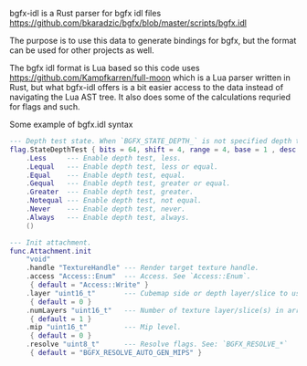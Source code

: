bgfx-idl is a Rust parser for bgfx idl files https://github.com/bkaradzic/bgfx/blob/master/scripts/bgfx.idl

The purpose is to use this data to generate bindings for bgfx, but the format can be used for other projects as well.

The bgfx idl format is Lua based so this code uses https://github.com/Kampfkarren/full-moon which is a Lua parser written in Rust, but what bgfx-idl offers is a bit easier access to the data instead of navigating the Lua AST tree. It also does some of the calculations requried for flags and such.

Some example of bgfx.idl syntax

```Lua
--- Depth test state. When `BGFX_STATE_DEPTH_` is not specified depth test will be disabled.
flag.StateDepthTest { bits = 64, shift = 4, range = 4, base = 1 , desc = "Depth test state" }
	.Less     --- Enable depth test, less.
	.Lequal   --- Enable depth test, less or equal.
	.Equal    --- Enable depth test, equal.
	.Gequal   --- Enable depth test, greater or equal.
	.Greater  --- Enable depth test, greater.
	.Notequal --- Enable depth test, not equal.
	.Never    --- Enable depth test, never.
	.Always   --- Enable depth test, always.
	()

--- Init attachment.
func.Attachment.init
	"void"
	.handle "TextureHandle" --- Render target texture handle.
	.access "Access::Enum"  --- Access. See `Access::Enum`.
	 { default = "Access::Write" }
	.layer "uint16_t"       --- Cubemap side or depth layer/slice to use.
	 { default = 0 }
	.numLayers "uint16_t"   --- Number of texture layer/slice(s) in array to use.
	 { default = 1 }
	.mip "uint16_t"         --- Mip level.
	 { default = 0 }
	.resolve "uint8_t"      --- Resolve flags. See: `BGFX_RESOLVE_*`
	 { default = "BGFX_RESOLVE_AUTO_GEN_MIPS" }
```
